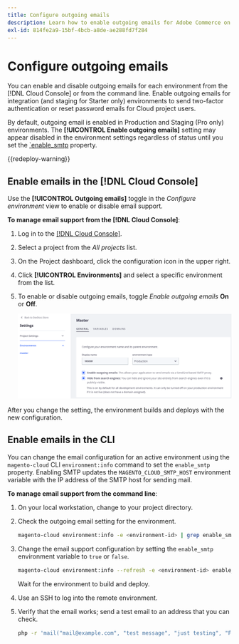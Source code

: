 ```yaml
---
title: Configure outgoing emails
description: Learn how to enable outgoing emails for Adobe Commerce on cloud infrastructure.
exl-id: 814fe2a9-15bf-4bcb-a8de-ae288fd7f284
---
```

# Configure outgoing emails

You can enable and disable outgoing emails for each environment from the [!DNL Cloud Console] or from the command line. Enable outgoing emails for integration (and staging for Starter only) environments to send two-factor authentication or reset password emails for Cloud project users.

By default, outgoing email is enabled in Production and Staging (Pro only) environments. The **[!UICONTROL Enable outgoing emails]** setting may appear disabled in the environment settings regardless of status until you set the [`enable_smtp](#enable-emails-in-the-cli) property.

{{redeploy-warning}}

## Enable emails in the [!DNL Cloud Console]

Use the **[!UICONTROL Outgoing emails]** toggle in the _Configure environment_ view to enable or disable email support.

**To manage email support from the [!DNL Cloud Console]**:

1. Log in to the [[!DNL Cloud Console]](https://console.adobecommerce.com).
1. Select a project from the _All projects_ list.
1. On the Project dashboard, click the configuration icon in the upper right.
1. Click **[!UICONTROL Environments]** and select a specific environment from the list.
1. To enable or disable outgoing emails, toggle _Enable outgoing emails_ **On** or **Off**.

   ![Enable outgoing email configuration](../../assets/outgoing-emails.png)

After you change the setting, the environment builds and deploys with the new configuration.

## Enable emails in the CLI

You can change the email configuration for an active environment using the `magento-cloud` CLI `environment:info` command to set the `enable_smtp` property. Enabling SMTP updates the `MAGENTO_CLOUD_SMTP_HOST` environment variable with the IP address of the SMTP host for sending mail.

**To manage email support from the command line**:

1. On your local workstation, change to your project directory.

1. Check the outgoing email setting for the environment.

   ```bash
   magento-cloud environment:info -e <environment-id> | grep enable_smtp
   ```

1. Change the email support configuration by setting the `enable_smtp` environment variable to `true` or `false`.

   ```bash
   magento-cloud environment:info --refresh -e <environment-id> enable_smtp true
   ```

   Wait for the environment to build and deploy.

1. Use an SSH to log into the remote environment.

1. Verify that the email works; send a test email to an address that you can check.

      ```bash
      php -r 'mail("mail@example.com", "test message", "just testing", "From: tester@example.com");'
      ```
